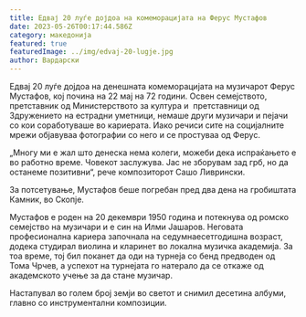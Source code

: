 ```yaml
---
title: Едвај 20 луѓе дојдоа на комеморацијата на Ферус Мустафов
date: 2023-05-26T00:17:44.586Z
category: македонија
featured: true
featuredImage: ../img/edvaj-20-lugje.jpg
author: Вардарски
---
```

<!--StartFragment-->

Едвај 20 луѓе дојдоа на денешната комеморацијата на музичарот Ферус Мустафов, кој почина на 22 мај на 72 години. Освен семејството, претставник од Министерството за култура и  претставници од Здружението на естрадни уметници, немаше други музичари и пејачи со кои соработуваше во кариерата. Иако речиси сите на социјалните мрежи објавуваа фотографии со него и се простуваа од Ферус.

<!--EndFragment--><!--StartFragment-->

„Многу ми е жал што денеска нема колеги, можеби дека испраќањето е во работно време. Човекот заслужува. Јас не зборувам зад грб, но да останеме позитивни“, рече композиторот Сашо Ливрински.

За потсетување, Мустафов беше погребан пред два дена на гробиштата Камник, во Скопје.

Мустафов е роден на 20 декември 1950 година и потекнува од ромско семејство на музичари и е син на Илми Јашаров. Неговата професионална кариера започнала на седумнаесетгодишна возраст, додека студирал виолина и кларинет во локална музичка академија. За тоа време, тој бил поканет да оди на турнеја со бенд предводен од Тома Чрчев, а успехот на турнејата го натерало да се откаже од академското учење за да стане музичар.

Настапувал во голем број земји во светот и снимил десетина албуми, главно со инструментални композиции.

<!--EndFragment-->